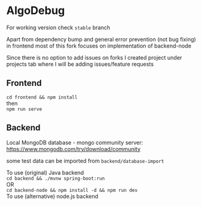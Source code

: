 # AlgoDebug

For working version check `stable` branch

Apart from dependency bump and general error prevention (not bug fixing) in frontend most of this fork focuses on implementation of backend-node

Since there is no option to add issues on forks I created project under projects tab where I will be adding issues/feature requests

## Frontend

`cd frontend && npm install`  
then  
`npm run serve`

## Backend

Local MongoDB database - mongo community server:  
<https://www.mongodb.com/try/download/community>

some test data can be imported from `backend/database-import`

To use (original) Java backend  
`cd backend && ./mvnw spring-boot:run`  
OR  
`cd backend-node && npm install -d && npm run dev`  
To use (alternative) node.js backend  
